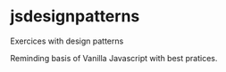 # jsdesignpatterns
Exercices with design patterns

Reminding  basis of Vanilla Javascript with best pratices.
